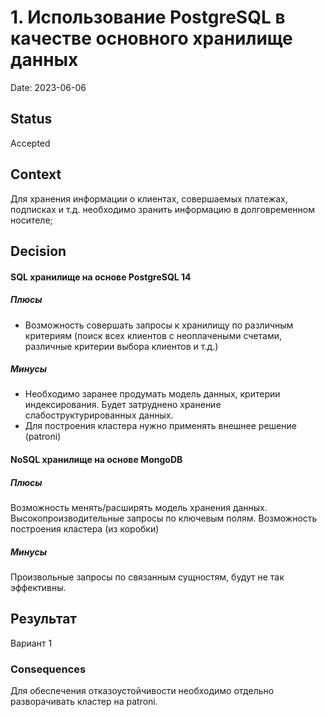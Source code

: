 # 1. Использование PostgreSQL в качестве основного хранилище данных

Date: 2023-06-06

## Status

Accepted

## Context

Для хранения информации о клиентах, совершаемых платежах, подписках и т.д. необходимо зранить информацию в долговременном носителе;

## Decision

#### SQL хранилище на основе PostgreSQL 14

##### Плюсы

* Возможность совершать запросы к хранилищу по различным критериям (поиск всех клиентов с неоплачеными счетами, различные критерии выбора клиентов и т.д.)

##### Минусы

* Необходимо заранее продумать модель данных, критерии индексирования. Будет затруднено хранение слабоструктурированных данных.
* Для построения кластера нужно применять внешнее решение (patroni)

#### NoSQL хранилище на основе MongoDB

##### Плюсы

Возможность менять/расширять модель хранения данных. Высокопроизводительные запросы по ключевым полям. Возможность построения кластера (из коробки)

##### Минусы

Произвольные запросы по связанным сущностям, будут не так эффективны.

## Результат

Вариант 1

### Consequences

Для обеспечения отказоустойчивости необходимо отдельно разворачивать кластер на patroni.
